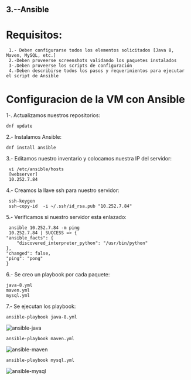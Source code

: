 
## 3.--Ansible

# Requisitos:
	
     1.- Deben configurarse todos los elementos solicitados [Java 8, Maven, MySQL, etc.]
     2.-Deben proveerse screenshots validando los paquetes instalados 
     3-.Deben proveerse los scripts de configuración
     4.-Deben describirse todos los pasos y requerimientos para ejecutar el script de Ansible
     
# Configuracion de la VM con Ansible
 
  1-. Actualizamos nuestros repositorios:
  
    dnf update 
       
  2.- Instalamos Ansible:
  
    dnf install ansible
    
  3.- Editamos nuestro inventario y colocamos nuestra IP del servidor:
  
     vi /etc/ansible/hosts 
     [webserver]
     10.252.7.84
  
  4.- Creamos la llave ssh para nuestro servidor:
  
     ssh-keygen
     ssh-copy-id  -i ~/.ssh/id_rsa.pub "10.252.7.84" 
     
  5.- Verificamos si nuestro servidor esta enlazado:
  
     ansible 10.252.7.84 -m ping
     10.252.7.84 | SUCCESS => {
    "ansible_facts": {
        "discovered_interpreter_python": "/usr/bin/python"
    },
    "changed": false,
    "ping": "pong"
    } 
    
   6.- Se creo un playbook por cada paquete:
   
    java-8.yml
    maven.yml
    mysql.yml
   
   7.- Se ejecutan los playbook:
   
    ansible-playbook java-8.yml    
      
  ![ansible-java](https://user-images.githubusercontent.com/57635156/69590413-23693b00-0fce-11ea-9a16-68b5fcfe89af.jpg)

   
    ansible-playbook maven.yml
     
  ![ansible-maven](https://user-images.githubusercontent.com/57635156/69590487-7511c580-0fce-11ea-8d6f-23ca55695bbf.jpg)


    ansible-playbook mysql.yml
     
  ![ansible-mysql](https://user-images.githubusercontent.com/57635156/69590570-b6a27080-0fce-11ea-94d4-d5beb5483172.jpg)


